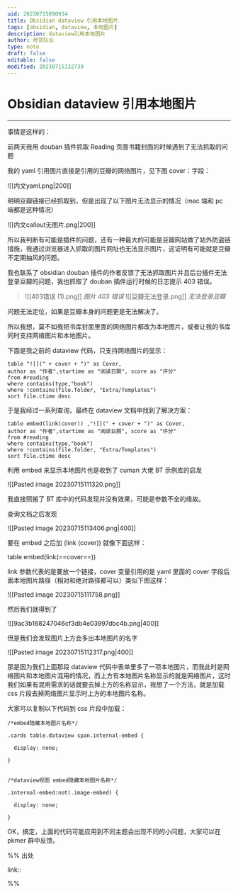```yaml
---
uid: 20230715090934
title: Obsidian dataview 引用本地图片
tags: [obsidian, dataview, 本地图片]
description: dataview引用本地图片
author: 奇货队长
type: note
draft: false
editable: false
modified: 20230715132739
---
```


# Obsidian dataview 引用本地图片

---

事情是这样的：

前两天我用 douban 插件抓取 Reading 页面书籍封面的时候遇到了无法抓取的问题

我的 yaml 引用图片直接是引用的豆瓣的网络图片，见下图 cover：字段：

![[内文yaml.png|200]]

明明豆瓣链接已经抓取到，但是出现了以下图片无法显示的情况（mac 端和 pc 端都是这种情况）

![[内文callout无图片.png|200]]

所以我判断有可能是插件的问题，还有一种最大的可能是豆瓣网站做了站外防盗链措施，我通过浏览器进入抓取的图片网址也无法显示图片，这证明有可能就是豆瓣不定期抽风的问题。

我也联系了 obsidian douban 插件的作者反馈了无法抓取图片并且后台插件无法登录豆瓣的问题，我也抓取了 douban 插件运行时候的日志提示 403 错误。

>![[403错误 (1).png]]
*图片 403 错误*
>![[豆瓣无法登录.png]]
*无法登录豆瓣*

问题无法定位，如果是豆瓣本身的问题更是无法解决了。

所以我想，莫不如我把书库封面里面的网络图片都改为本地图片，或者让我的书库同时支持网络图片和本地图片。

下面是我之前的 dataview 代码，只支持网络图片的显示：

```
table "![](" + cover + ")" as Cover, 
author as "作者",startime as "阅读日期", score as "评分"
from #reading
where contains(type,"book")
where !contains(file.folder, "Extra/Templates")
sort file.ctime desc
```

于是我经过一系列查询，最终在 dataview 文档中找到了解决方案：

```
table embed(link(cover)) ,"![](" + cover + ")" as Cover, 
author as "作者",startime as "阅读日期", score as "评分"
from #reading
where contains(type,"book")
where !contains(file.folder, "Extra/Templates")
sort file.ctime desc
```

利用 embed 来显示本地图片也是收到了 cuman 大佬 BT 示例库的启发

![[Pasted image 20230715111320.png]]

我直接照搬了 BT 库中的代码发现并没有效果，可能是参数不全的缘故。

查询文档之后发现

![[Pasted image 20230715113406.png|400]]

要在 embed 之后加 (link (cover)) 就像下面这样：

table embed(link(==cover==))

link 参数代表的是要放一个链接，cover 变量引用的是 yaml 里面的 cover 字段后面本地图片路径（相对和绝对路径都可以）类似下图这样：

![[Pasted image 20230715111758.png]]

然后我们就得到了

![[9ac3b168247046cf3db4e03997dbc4b.png|400]]

但是我们会发现图片上方会多出本地图片的名字

![[Pasted image 20230715112317.png|400]]

那是因为我们上面那段 dataview 代码中表单里多了一项本地图片，而我此时是网络图片和本地图片混用的情况，而上方有本地图片名称显示的就是网络图片，这时我们如果有混用需求的话就要去掉上方的名称显示，我想了一个方法，就是加载 css 片段去掉网络图片显示时上方的本地图片名称。

大家可以复制以下代码到 css 片段中加载：

```
/*embed隐藏本地图片名称*/

.cards table.dataview span.internal-embed {

  display: none;

}
  

/*dataview视图 embed隐藏本地图片名称*/

.internal-embed:not(.image-embed) {

  display: none;

}
```

OK，搞定，上面的代码可能应用到不同主题会出现不同的小问题，大家可以在 pkmer 群中反馈。

%% 出处

link::

%%